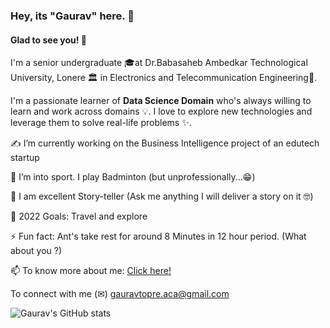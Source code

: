 ### Hey, its "Gaurav" here. 👋

#### Glad to see you! 🤩

I'm a senior undergraduate 🎓at Dr.Babasaheb Ambedkar Technological University, Lonere 🏛 in Electronics and Telecommunication Engineering📡. 

I'm a passionate learner of **Data Science Domain** who's always willing to learn and work across domains 💡. I love to explore new technologies and leverage them to solve real-life problems ✨.


✍ I’m currently working on the Business Intelligence project of an edutech startup

🏸 I’m into sport. I play Badminton (but unprofessionally...😁)                                         

💬 I am excellent Story-teller (Ask me anything I will deliver a story on it 🤓)

🥅 2022 Goals: Travel and explore

⚡ Fun fact: Ant's take rest for around 8 Minutes in 12 hour period. (What about you ?)

📫 To know more about me: [Click here!](https://linktr.ee/gauravtopre/)

To connect with me (✉) gauravtopre.aca@gmail.com  


![Gaurav's GitHub stats](https://github-readme-stats.vercel.app/api?username=gauravtopre9&show_icons=true&theme=radical)




<!---
gauravtopre9/gauravtopre9 is a ✨ special ✨ repository because its `README.md` (this file) appears on your GitHub profile.
You can click the Preview link to take a look at your changes.
--->
